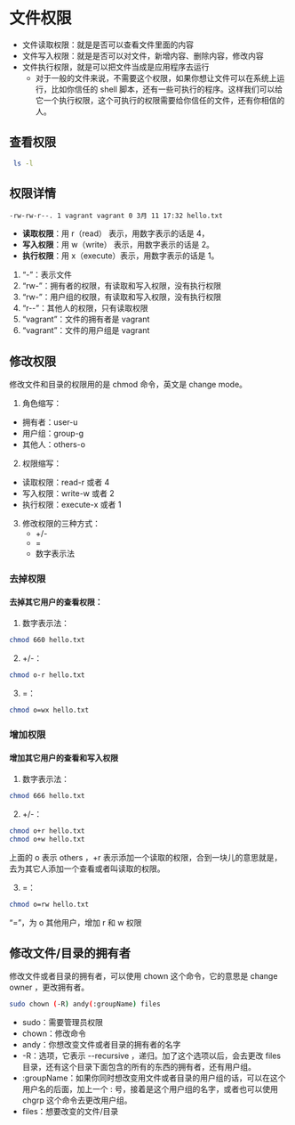 # 文件权限

- 文件读取权限：就是是否可以查看文件里面的内容
- 文件写入权限：就是是否可以对文件，新增内容、删除内容，修改内容
- 文件执行权限，就是可以把文件当成是应用程序去运行
  - 对于一般的文件来说，不需要这个权限，如果你想让文件可以在系统上运行，比如你信任的 shell 脚本，还有一些可执行的程序。这样我们可以给它一个执行权限，这个可执行的权限需要给你信任的文件，还有你相信的人。

## 查看权限

```bash
 ls -l
```

## 权限详情

```
-rw-rw-r--. 1 vagrant vagrant 0 3月 11 17:32 hello.txt
```

- **读取权限**：用 r（read） 表示，用数字表示的话是 4，
- **写入权限**：用 w（write） 表示，用数字表示的话是 2。
- **执行权限**：用 x（execute）表示，用数字表示的话是 1。

1. “-”：表示文件
2. “rw-”：拥有者的权限，有读取和写入权限，没有执行权限
3. “rw-”：用户组的权限，有读取和写入权限，没有执行权限
4. “r--”：其他人的权限，只有读取权限
5. “vagrant”：文件的拥有者是 vagrant
6. “vagrant”：文件的用户组是 vagrant

## 修改权限

修改文件和目录的权限用的是 chmod 命令，英文是 change mode。

1. 角色缩写：

- 拥有者：user-u
- 用户组：group-g
- 其他人：others-o

2. 权限缩写：

- 读取权限：read-r 或者 4
- 写入权限：write-w 或者 2
- 执行权限：execute-x 或者 1

3. 修改权限的三种方式：
   - +/-
   - =
   - 数字表示法

### 去掉权限

#### 去掉其它用户的查看权限：

1. 数字表示法：

```bash
chmod 660 hello.txt
```

2. +/-：

```bash
chmod o-r hello.txt
```

3. =：

```bash
chmod o=wx hello.txt
```

### 增加权限

#### 增加其它用户的查看和写入权限

1. 数字表示法：

```bash
chmod 666 hello.txt
```

2. +/-：

```bash
chmod o+r hello.txt
chmod o+w hello.txt
```

上面的 o 表示 others ，+r 表示添加一个读取的权限，合到一块儿的意思就是，去为其它人添加一个查看或者叫读取的权限。

3. =：

```bash
chmod o=rw hello.txt
```

“=”，为 o 其他用户，增加 r 和 w 权限

## 修改文件/目录的拥有者

修改文件或者目录的拥有者，可以使用 chown 这个命令，它的意思是 change owner ，更改拥有者。

```bash
sudo chown (-R) andy(:groupName) files
```

- sudo：需要管理员权限
- chown：修改命令
- andy：你想改变文件或者目录的拥有者的名字
- -R：选项，它表示 --recursive ，递归。加了这个选项以后，会去更改 files 目录，还有这个目录下面包含的所有的东西的拥有者，还有用户组。
- :groupName：如果你同时想改变用文件或者目录的用户组的话，可以在这个用户名的后面，加上一个 : 号，接着是这个用户组的名字，或者也可以使用 chgrp 这个命令去更改用户组。
- files：想要改变的文件/目录

